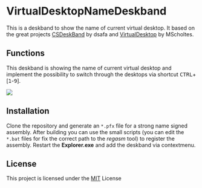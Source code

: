 # VirtualDesktopNameDeskband

This is a deskband to show the name of current virtual desktop. It based on the great projects [CSDeskBand](https://github.com/dsafa/CSDeskBand) by dsafa and [VirtualDesktop](https://github.com/MScholtes/VirtualDesktop) by MScholtes.

## Functions

This deskband is showing the name of current virtual desktop and implement the possibility to switch through the desktops via shortcut <kbd>CTRL</kbd>+\[<kbd>1</kbd>-<kbd>9</kbd>\].

![](../../assets/taskbar.png)

## Installation

Clone the repository and generate an `*.pfx` file for a strong name signed assembly. After building you can use the small scripts (you can edit the `*.bat` files for fix the correct path to the _regasm_ tool) to register the assembly. Restart the **Explorer.exe** and add the deskband via contextmenu.

## License

This project is licensed under the [MIT](LICENSE) License
